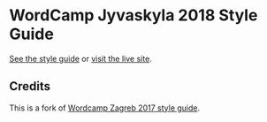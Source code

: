 # WordCamp Jyvaskyla 2018 Style Guide

[See the style guide](https://samikeijonen.github.io/2018.jyvaskyla.wordcamp.org/styleguide/) or [visit the live site](https://2018.jyvaskyla.wordcamp.org).

## Credits

This is a fork of [Wordcamp Zagreb 2017 style guide](https://github.com/lucijanblagonic/2017.zagreb.wordcamp.org).
